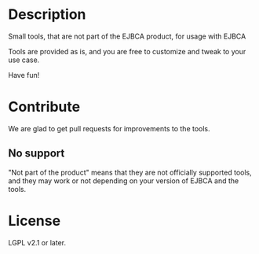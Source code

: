 # Description
Small tools, that are not part of the EJBCA product, for usage with EJBCA

Tools are provided as is, and you are free to customize and tweak to your use case. 

Have fun!

# Contribute 
We are glad to get pull requests for improvements to the tools. 

## No support
"Not part of the product" means that they are not officially supported tools, and they may work or not depending on your version of EJBCA and the tools.

# License
LGPL v2.1 or later.
